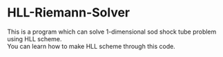 # HLL-Riemann-Solver
This is a program which can solve 1-dimensional sod shock tube problem using HLL scheme. <br>
You can learn how to make HLL scheme through this code.
